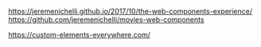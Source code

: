 

https://jeremenichelli.github.io/2017/10/the-web-components-experience/
https://github.com/jeremenichelli/movies-web-components

https://custom-elements-everywhere.com/
